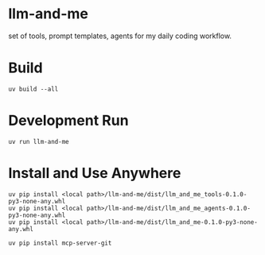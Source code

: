 # llm-and-me

set of tools, prompt templates, agents for my daily coding workflow.

# Build

```
uv build --all
```

# Development Run

```
uv run llm-and-me
```

# Install and Use Anywhere

```
uv pip install <local path>/llm-and-me/dist/llm_and_me_tools-0.1.0-py3-none-any.whl
uv pip install <local path>/llm-and-me/dist/llm_and_me_agents-0.1.0-py3-none-any.whl
uv pip install <local path>/llm-and-me/dist/llm_and_me-0.1.0-py3-none-any.whl

uv pip install mcp-server-git
```
